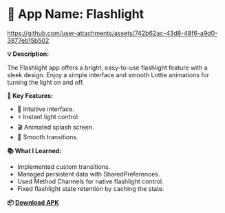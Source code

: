 # 🌟 App Name: Flashlight



https://github.com/user-attachments/assets/742b62ac-43d8-48f6-a9d0-3877eb15b502


**💡 Description:**

The Flashlight app offers a bright, easy-to-use flashlight feature with a sleek design. Enjoy a simple interface and smooth Lottie animations for turning the light on and off.

**🔑 Key Features:**

- 🎨 Intuitive interface.
- ⚡ Instant light control.
- 🎬 Animated splash screen.
- 🚀 Smooth transitions.

**📚 What I Learned:**

- Implemented custom transitions.
- Managed persistent data with SharedPreferences.
- Used Method Channels for native flashlight control.
- Fixed flashlight state retention by caching the state.

**📦 [Download APK](https://t.me/khusanboyscodes/268)**
